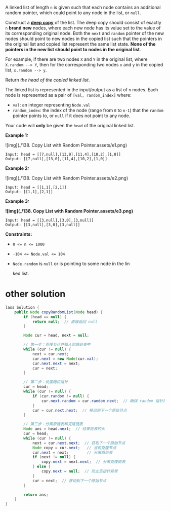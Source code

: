 A linked list of length `n` is given such that each node contains an additional random pointer, which could point to any node in the list, or `null`.

Construct a [**deep copy**](https://en.wikipedia.org/wiki/Object_copying#Deep_copy) of the list. The deep copy should consist of exactly `n` **brand new** nodes, where each new node has its value set to the value of its corresponding original node. Both the `next` and `random` pointer of the new nodes should point to new nodes in the copied list such that the pointers in the original list and copied list represent the same list state. **None of the pointers in the new list should point to nodes in the original list**.

For example, if there are two nodes `X` and `Y` in the original list, where `X.random --> Y`, then for the corresponding two nodes `x` and `y` in the copied list, `x.random --> y`.

Return *the head of the copied linked list*.

The linked list is represented in the input/output as a list of `n` nodes. Each node is represented as a pair of `[val, random_index]` where:

- `val`: an integer representing `Node.val`
- `random_index`: the index of the node (range from `0` to `n-1`) that the `random` pointer points to, or `null` if it does not point to any node.

Your code will **only** be given the `head` of the original linked list.

 

**Example 1:**

![img](./138. Copy List with Random Pointer.assets/e1.png)

```
Input: head = [[7,null],[13,0],[11,4],[10,2],[1,0]]
Output: [[7,null],[13,0],[11,4],[10,2],[1,0]]
```

**Example 2:**

![img](./138. Copy List with Random Pointer.assets/e2.png)

```
Input: head = [[1,1],[2,1]]
Output: [[1,1],[2,1]]
```

**Example 3:**

**![img](./138. Copy List with Random Pointer.assets/e3.png)**

```
Input: head = [[3,null],[3,0],[3,null]]
Output: [[3,null],[3,0],[3,null]]
```

 

**Constraints:**

- `0 <= n <= 1000`

- `-104 <= Node.val <= 104`

- `Node.random` is `null` or is pointing to some node in the lin

  ked list.

# other solution

```java
lass Solution {
    public Node copyRandomList(Node head) {
        if (head == null) {
            return null;  // 直接返回 null
        }

        Node cur = head, next = null;

        // 第一步：克隆节点并插入到原链表中
        while (cur != null) {
            next = cur.next;
            cur.next = new Node(cur.val);
            cur.next.next = next;
            cur = next;
        }

        // 第二步：设置随机指针
        cur = head;
        while (cur != null) {
            if (cur.random != null) {
                cur.next.random = cur.random.next;  // 确保 random 指针指向正确的节点
            }
            cur = cur.next.next;  // 移动到下一个原始节点
        }

        // 第三步：分离原链表和克隆链表
        Node ans = head.next;  // 结果链表的头
        cur = head;
        while (cur != null) {
            next = cur.next.next;  // 获取下一个原始节点
            Node copy = cur.next;   // 当前克隆节点
            cur.next = next;        // 分离原链表
            if (next != null) {
                copy.next = next.next;  // 分离克隆链表
            } else {
                copy.next = null;  // 防止空指针异常
            }
            cur = next;  // 移动到下一个原始节点
        }

        return ans;
    }
}

```

